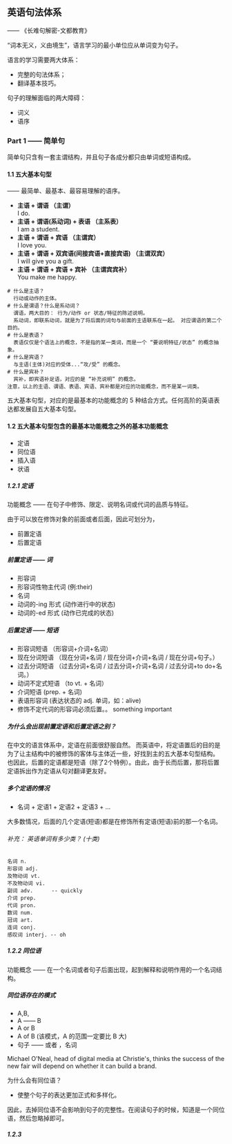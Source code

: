 ## 英语句法体系
—— 《长难句解密-文都教育》

“词本无义，义由境生”，语言学习的最小单位应从单词变为句子。

语言的学习需要两大体系：
* 完整的句法体系；
* 翻译基本技巧。

句子的理解面临的两大障碍：
* 词义
* 语序

### Part 1 —— 简单句
简单句只含有一套主谓结构，并且句子各成分都只由单词或短语构成。

#### 1.1 五大基本句型
—— 最简单、最基本、最容易理解的语序。

* **主语 + 谓语 （主谓）** <br>
  I do.
* **主语 + 谓语(系动词) + 表语 （主系表）** <br>
  I am a student.
* **主语 + 谓语 + 宾语 （主谓宾）** <br>
  I love you.
* **主语 + 谓语 + 双宾语(间接宾语+直接宾语) （主谓双宾）** <br>
  I will give you a gift.
* **主语 + 谓语 + 宾语 + 宾补 （主谓宾宾补）** <br>
  You make me happy.

```
# 什么是主语？
  行动或动作的主体。
# 什么是谓语？什么是系动词？
  谓语，两大目的： 行为/动作 or 状态/特征的陈述说明。
  系动词，即联系动词，就是为了将后面的词句与前面的主语联系在一起。 对应谓语的第二个目的。
# 什么是表语？
  表语仅仅是个语法上的概念，不是指的某一类词，而是一个 “要说明特征/状态” 的概念抽象。
# 什么是宾语？
  与主语(主体)对应的受体...“攻/受” 的概念。
# 什么是宾补？
  宾补，即宾语补足语，对应的是 “补充说明” 的概念。
注意，以上的主语、谓语、表语、宾语、宾补都是对应的功能概念，而不是某一词类。
```

五大基本句型，对应的是最基本的功能概念的 5 种结合方式。任何高阶的英语表达都发展自五大基本句型。

#### 1.2 五大基本句型包含的最基本功能概念之外的基本功能概念
* 定语
* 同位语
* 插入语
* 状语

##### 1.2.1 定语
功能概念 —— 在句子中修饰、限定、说明名词或代词的品质与特征。

由于可以放在修饰对象的前面或者后面，因此可划分为，
* 前置定语
* 后置定语

##### 前置定语 —— 词
* 形容词
* 形容词性物主代词 (例:their)
* 名词
* 动词的-ing 形式 (动作进行中的状态)
* 动词的-ed 形式 (动作已完成的状态)

##### 后置定语 —— 短语
* 形容词短语 （形容词+介词+名词）
* 现在分词短语 （现在分词+名词 / 现在分词+介词+名词 / 现在分词+句子。）
* 过去分词短语 （过去分词+名词 / 过去分词+介词+名词 / 过去分词+to do+名词。）
* 动词不定式短语 （to vt. + 名词）
* 介词短语 (prep. + 名词)
* 表语形容词 (表达状态的 adj. 单词，如：alive)
* 修饰不定代词的形容词必须后置。。 something important

##### 为什么会出现前置定语和后置定语之别？
在中文的语言体系中，定语在前面很舒服自然。 而英语中，将定语置后的目的是为了让主结构中的被修饰的客体与主体近一些，好找到主的五大基本句型结构。
也因此，后置的定语都是短语（除了2个特例）。由此，由于长而后置，那将后置定语拆出作为定语从句对翻译更友好。

##### 多个定语的情况
* 名词 + 定语1 + 定语2 + 定语3 + ...

大多数情况，后面的几个定语(短语)都是在修饰所有定语(短语)前的那一个名词。

###### 补充： 英语单词有多少类？ (十类)
```
名词 n.
形容词 adj.
及物动词 vt.
不及物动词 vi.
副词 adv.      -- quickly
介词 prep.
代词 pron.
数词 num.
冠词 art.
连词 conj.
感叹词 interj. -- oh
```

##### 1.2.2 同位语
功能概念 —— 在一个名词或者句子后面出现，起到解释和说明作用的一个名词结构。

##### 同位语存在的模式
* A,B,
* A —— B
* A or B
* A of B (该模式，A 的范围一定要比 B 大)
* 句子 —— 或者 ，名词

Michael O'Neal, head of digital media at Christie's, thinks the success of the new fair will depend on whether it can build a brand.

为什么会有同位语？
* 使整个句子的表达更加正式和多样化。

因此，去掉同位语不会影响到句子的完整性。在阅读句子的时候，知道是一个同位语，然后忽略掉即可。

##### 1.2.3 
